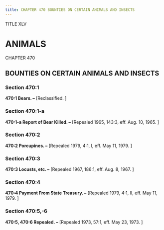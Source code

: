 ```yaml
---
title: CHAPTER 470 BOUNTIES ON CERTAIN ANIMALS AND INSECTS
---
```


TITLE XLV
                                             
ANIMALS
==========

CHAPTER 470
                                             
BOUNTIES ON CERTAIN ANIMALS AND INSECTS
---------------------------------------

### Section 470:1

 **470:1 Bears. –** 
                                             [Reclassified.
                                             ]

### Section 470:1-a

 **470:1-a Report of Bear Killed. –** 
                                             [Repealed 1965, 143:3, eff.
Aug. 10, 1965.
                                             ]

### Section 470:2

 **470:2 Porcupines. –** 
                                             [Repealed 1979, 4:1, I, eff. May 11,
1979.
                                             ]

### Section 470:3

 **470:3 Locusts, etc. –** 
                                             [Repealed 1967, 186:1, eff. Aug. 8,
1967.
                                             ]

### Section 470:4

 **470:4 Payment From State Treasury. –** 
                                             [Repealed 1979, 4:1, II,
eff. May 11, 1979.
                                             ]

### Section 470:5,-6

 **470:5, 470:6 Repealed. –** 
                                             [Repealed 1973, 57:1, eff. May 23,
1973.
                                             ]

